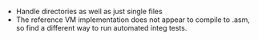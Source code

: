 - Handle directories as well as just single files
- The reference VM implementation does not appear to compile to .asm, so find a different way to run automated integ tests.